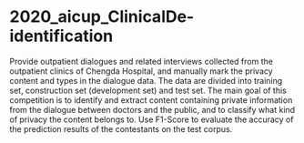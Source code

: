 # 2020_aicup_ClinicalDe-identification
Provide outpatient dialogues and related interviews collected from the outpatient clinics of Chengda Hospital, and manually mark the privacy content and types in the dialogue data. The data are divided into training set, construction set (development set) and test set.  The main goal of this competition is to identify and extract content containing private information from the dialogue between doctors and the public, and to classify what kind of privacy the content belongs to. Use F1-Score to evaluate the accuracy of the prediction results of the contestants on the test corpus.
